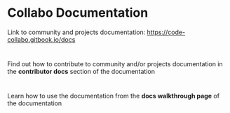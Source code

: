 # Collabo Documentation

Link to community and projects documentation: https://code-collabo.gitbook.io/docs

#

Find out how to contribute to community and/or projects documentation in the **contributor docs** section of the documentation

#

Learn how to use the documentation from the **docs walkthrough page** of the documentation

